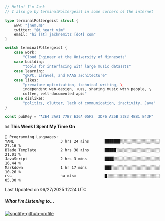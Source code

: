 ```go
// Hello! I'm Jack
// I also go by terminalPoltergeist in some corners of the internet

type terminalPoltergeist struct {
    www: "jnem.me"
    twitter: "@i_heart_vim"
    email: "hi [at] jacknemitz [dot] com"
}

switch terminalPoltergeist {
    case work:
        "Cloud Engineer at the University of Minnesota"
    case building:
        "tools for interfacing with large music datasets"
    case learning:
        "gRPC, Laravel, and PAAS architecture"
    case likes:
        "premature optimization, technical writing, \
        independent web-design, TUIs, sharing music with people, \
        coffee, well-documented apis"
    case dislikes:
        "politics, clutter, lack of communication, inactivity, Java"
}

const pubKey = "A2E4 3AA1 77B7 E36A 05F2  3DF6 A25B 2683 4BB1 E43F"
```

<!--START_SECTION:waka-->
📊 **This Week I Spent My Time On** 

```text
💬 Programming Languages: 
YAML                     3 hrs 24 mins       ███████░░░░░░░░░░░░░░░░░░   27.16 % 
Blade Template           2 hrs 38 mins       █████░░░░░░░░░░░░░░░░░░░░   21.01 % 
JavaScript               2 hrs 3 mins        ████░░░░░░░░░░░░░░░░░░░░░   16.44 % 
Markdown                 1 hr 17 mins        ███░░░░░░░░░░░░░░░░░░░░░░   10.26 % 
CSS                      39 mins             █░░░░░░░░░░░░░░░░░░░░░░░░   05.30 % 
```


 Last Updated on 06/27/2025 12:24 UTC
<!--END_SECTION:waka-->

##### What I'm Listening to...

[![spotify-github-profile](https://jnem.me/listening-item?maxAge=2592000)](https://jnem.me/listening)
